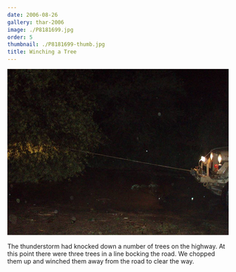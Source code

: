 ```yaml
---
date: 2006-08-26
gallery: thar-2006
image: ./P8181699.jpg
order: 5
thumbnail: ./P8181699-thumb.jpg
title: Winching a Tree
---
```


![Winching a Tree](./P8181699.jpg)

The thunderstorm had knocked down a number of trees on the highway. At this point there were three trees in a line bocking the road. We chopped them up and winched them away from the road to clear the way.